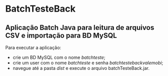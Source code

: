 # BatchTesteBack
## Aplicação Batch Java para leitura de arquivos CSV e importação para BD MySQL

Para executar a aplicação:
- crie um BD MySQL com o nome <em>batchteste</em>;
- crie um user com o nome <em>batchteste</em> e senha <em>batchtestebackvalemobi</em>;
- navegue até a pasta <em>dist</em> e execute o arquivo batchTesteBack.jar.
